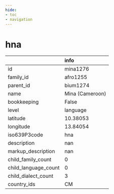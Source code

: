 ```yaml
---
hide:
- toc
- navigation
---
```

# hna
|                      | info            |
|:---------------------|:----------------|
| id                   | mina1276        |
| family_id            | afro1255        |
| parent_id            | bium1274        |
| name                 | Mina (Cameroon) |
| bookkeeping          | False           |
| level                | language        |
| latitude             | 10.38053        |
| longitude            | 13.84054        |
| iso639P3code         | hna             |
| description          | nan             |
| markup_description   | nan             |
| child_family_count   | 0               |
| child_language_count | 0               |
| child_dialect_count  | 3               |
| country_ids          | CM              |